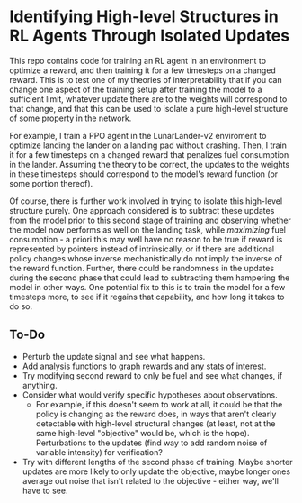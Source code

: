 # Identifying High-level Structures in RL Agents Through Isolated Updates

This repo contains code for training an RL agent in an environment to optimize a reward, and then training it for a few timesteps on a changed reward.  This is to test one of my theories of interpretability that if you can change one aspect of the training setup after training the model to a sufficient limit, whatever update there are to the weights will correspond to that change, and that this can be used to isolate a pure high-level structure of some property in the network.

For example, I train a PPO agent in the LunarLander-v2 enviroment to optimize landing the lander on a landing pad without crashing.  Then, I train it for a few timesteps on a changed reward that penalizes fuel consumption in the lander. Assuming the theory to be correct, the updates to the weights in these timesteps should correspond to the model's reward function (or some portion thereof).

Of course, there is further work involved in trying to isolate this high-level structure purely.  One approach considered is to subtract these updates from the model prior to this second stage of training and observing whether the model now performs as well on the landing task, while *maximizing* fuel consumption - a priori this may well have no reason to be true if reward is represented by pointers instead of intrinsically, or if there are additional policy changes whose inverse mechanistically do not imply the inverse of the reward function. Further, there could be randomness in the updates during the second phase that could lead to subtracting them hampering the model in other ways.  One potential fix to this is to train the model for a few timesteps more, to see if it regains that capability, and how long it takes to do so.

## To-Do

- Perturb the update signal and see what happens.
- Add analysis functions to graph rewards and any stats of interest.
- Try modifying second reward to only be fuel and see what changes, if anything.
- Consider what would verify specific hypotheses about observations.
    - For example, if this doesn't seem to work at all, it could be that the policy is changing as the reward does, in ways that aren't clearly detectable with high-level structural changes (at least, not at the same high-level "objective" would be, which is the hope). Perturbations to the updates (find way to add random noise of variable intensity) for verification?
- Try with different lengths of the second phase of training. Maybe shorter updates are more likely to only update the objective, maybe longer ones average out noise that isn't related to the objective - either way, we'll have to see.
